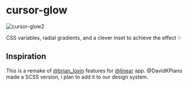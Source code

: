 # cursor-glow
![cursor-glow2](https://user-images.githubusercontent.com/50140834/165473749-44c28906-271a-4741-bbe1-0377dad75b3a.gif)

CSS variables, radial gradients, and a clever inset to achieve the effect ✨

## Inspiration

This is a remake of [@brian_lovin](https://twitter.com/brian_lovin/status/1519023602888183809) features for [@linear](https://linear.app/) app. @DavidKPiano made a SCSS version, i plan to add it to our design system.

